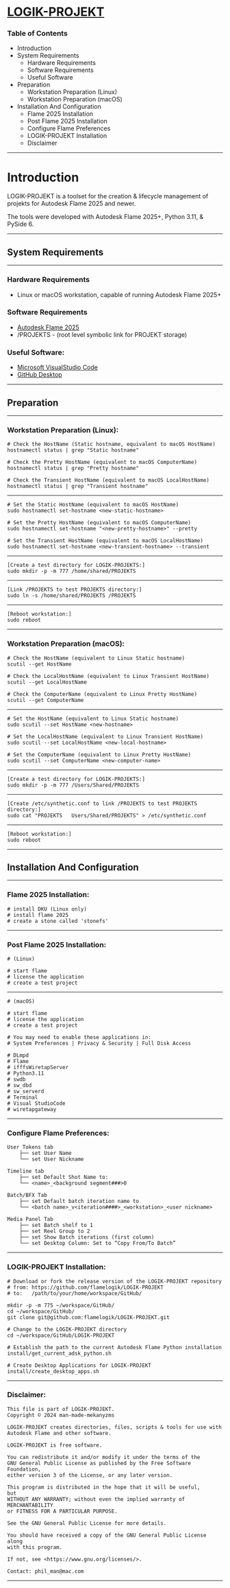 # [LOGIK-PROJEKT](https://github.com/flamelogik/LOGIK-PROJEKT)


### Table of Contents
- Introduction
- System Requirements
  - Hardware Requirements
  - Software Requirements
  - Useful Software
- Preparation
  - Workstation Preparation (Linux)
  - Workstation Preparation (macOS)
- Installation And Configuration
  - Flame 2025 Installation
  - Post Flame 2025 Installation
  - Configure Flame Preferences
  - LOGIK-PROJEKT Installation
  - Disclaimer


-------------------------------------------------------------------------------

# Introduction

LOGIK-PROJEKT is a toolset for the creation & lifecycle management of projekts
for Autodesk Flame 2025 and newer.

The tools were developed with Autodesk Flame 2025+, Python 3.11, & PySide 6.

-------------------------------------------------------------------------------

## System Requirements

-------------------------------------------------------------------------------

### Hardware Requirements
* Linux or macOS workstation, capable of running Autodesk Flame 2025+

### Software Requirements
* [Autodesk Flame 2025](https://help.autodesk.com/view/FLAME/2025/ENU/)
* /PROJEKTS - (root level symbolic link for PROJEKT storage)

### Useful Software:
* [Microsoft VisualStudio Code](https://code.visualstudio.com/Download)
* [GitHub Desktop](https://desktop.github.com/download/)

-------------------------------------------------------------------------------

## Preparation

-------------------------------------------------------------------------------

### Workstation Preparation (Linux):

    # Check the HostName (Static hostname, equivalent to macOS HostName)
    hostnamectl status | grep "Static hostname"

    # Check the Pretty HostName (equivalent to macOS ComputerName)
    hostnamectl status | grep "Pretty hostname"

    # Check the Transient HostName (equivalent to macOS LocalHostName)
    hostnamectl status | grep "Transient hostname"

-------------------------------------------------------------------------------

    # Set the Static HostName (equivalent to macOS HostName)
    sudo hostnamectl set-hostname <new-static-hostname>

    # Set the Pretty HostName (equivalent to macOS ComputerName)
    sudo hostnamectl set-hostname "<new-pretty-hostname>" --pretty

    # Set the Transient HostName (equivalent to macOS LocalHostName)
    sudo hostnamectl set-hostname <new-transient-hostname> --transient
    
-------------------------------------------------------------------------------
    
    [Create a test directory for LOGIK-PROJEKTS:]
    sudo mkdir -p -m 777 /home/shared/PROJEKTS

-------------------------------------------------------------------------------

    [Link /PROJEKTS to test PROJEKTS directory:]
    sudo ln -s /home/shared/PROJEKTS /PROJEKTS

-------------------------------------------------------------------------------

    [Reboot workstation:]
    sudo reboot

-------------------------------------------------------------------------------

### Workstation Preparation (macOS):

    # Check the HostName (equivalent to Linux Static hostname)
    scutil --get HostName

    # Check the LocalHostName (equivalent to Linux Transient HostName)
    scutil --get LocalHostName

    # Check the ComputerName (equivalent to Linux Pretty HostName)
    scutil --get ComputerName

-------------------------------------------------------------------------------

    # Set the HostName (equivalent to Linux Static hostname)
    sudo scutil --set HostName <new-hostname>

    # Set the LocalHostName (equivalent to Linux Transient HostName)
    sudo scutil --set LocalHostName <new-local-hostname>

    # Set the ComputerName (equivalent to Linux Pretty HostName)
    sudo scutil --set ComputerName <new-computer-name>

-------------------------------------------------------------------------------

    [Create a test directory for LOGIK-PROJEKTS:]
    sudo mkdir -p -m 777 /Users/Shared/PROJEKTS

-------------------------------------------------------------------------------

    [Create /etc/synthetic.conf to link /PROJEKTS to test PROJEKTS directory:]
    sudo cat "PROJEKTS   Users/Shared/PROJEKTS" > /etc/synthetic.conf

-------------------------------------------------------------------------------

    [Reboot workstation:]
    sudo reboot

-------------------------------------------------------------------------------

## Installation And Configuration

-------------------------------------------------------------------------------

### Flame 2025 Installation:

    # install DKU (Linux only)
    # install flame 2025
    # create a stone called 'stonefs'

-------------------------------------------------------------------------------

### Post Flame 2025 Installation:

    # (Linux)

    # start flame 
    # license the application
    # create a test project

-------------------------------------------------------------------------------

    # (macOS)

    # start flame 
    # license the application
    # create a test project

    # You may need to enable these applications in:
    # System Preferences | Privacy & Security | Full Disk Access

    # DLmpd
    # Flame
    # ifffsWiretapServer
    # Python3.11
    # swdb
    # sw_dbd
    # sw_serverd
    # Terminal
    # Visual StudioCode
    # wiretapgateway 

-------------------------------------------------------------------------------

### Configure Flame Preferences:

    User Tokens tab
        ├── set User Name
        └── set User Nickname

    Timeline tab
        ├── set Default Shot Name to:
        └── <name>_<background segment###>0

    Batch/BFX Tab
        ├── set Default batch iteration name to
        └── <batch name>_v<iteration####>_<workstation>_<user nickname>

    Media Panel Tab
        ├── set Batch shelf to 1
        ├── set Reel Group to 2
        ├── set Show Batch iterations (first column) 
        └── set Desktop Column: Set to “Copy From/To Batch”

-------------------------------------------------------------------------------

### LOGIK-PROJEKT Installation:

    # Download or fork the release version of the LOGIK-PROJEKT repository
    # from: https://github.com/flamelogik/LOGIK-PROJEKT
    # to:   /path/to/your/home/workspace/GitHub/

    mkdir -p -m 775 ~/workspace/GitHub/
    cd ~/workspace/GitHub/
    git clone git@github.com:flamelogik/LOGIK-PROJEKT.git

    # Change to the LOGIK-PROJEKT directory
    cd ~/workspace/GitHub/LOGIK-PROJEKT

    # Establish the path to the current Autodesk Flame Python installation
    install/get_current_adsk_python.sh

    # Create Desktop Applications for LOGIK-PROJEKT
    install/create_desktop_apps.sh

-------------------------------------------------------------------------------

### Disclaimer:

    This file is part of LOGIK-PROJEKT.
    Copyright © 2024 man-made-mekanyzms

    LOGIK-PROJEKT creates directories, files, scripts & tools for use with 
    Autodesk Flame and other software.

    LOGIK-PROJEKT is free software.

    You can redistribute it and/or modify it under the terms of the 
    GNU General Public License as published by the Free Software Foundation,
    either version 3 of the License, or any later version.

    This program is distributed in the hope that it will be useful, 
    but 
    WITHOUT ANY WARRANTY; without even the implied warranty of MERCHANTABILITY
    or FITNESS FOR A PARTICULAR PURPOSE.

    See the GNU General Public License for more details.

    You should have received a copy of the GNU General Public License along
    with this program.

    If not, see <https://www.gnu.org/licenses/>.

    Contact: phil_man@mac.com

-------------------------------------------------------------------------------
